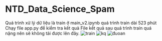 # NTD_Data_Science_Spam

Quá trình xử lý dữ liệu là train ở main_v2.ipynb
quá trình train dài 523 phút 
Chạy file app.py để kiểm tra kết quả
File kết quả sau quá trình train quá nặng nên sẽ không tải được lên đây.
![train](https://github.com/duy2k1lnbg/NTD_Data_Science_Spam/assets/79616925/dcb31f20-7576-47a7-aefb-aaf477bca8d7)
![kq](https://github.com/duy2k1lnbg/NTD_Data_Science_Spam/assets/79616925/01b36b53-df7f-4931-a8c8-ae8e561a5e0b)
![đuoan](https://github.com/duy2k1lnbg/NTD_Data_Science_Spam/assets/79616925/f7992d7e-2c45-438f-be5e-b5a995884d09)
